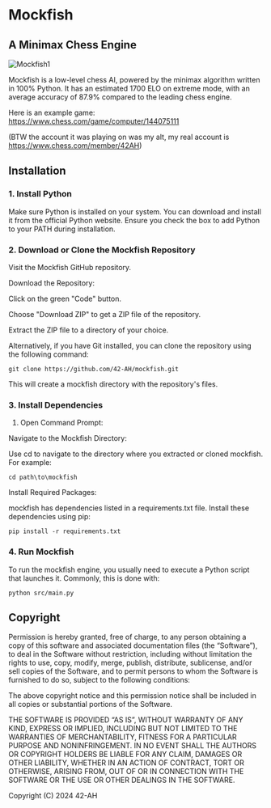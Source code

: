 # Mockfish
## A Minimax Chess Engine

![Mockfish1](https://github.com/42-AH/Mockfish/assets/162044943/5608db62-b128-449d-a010-fa8ca6a57051)





Mockfish is a low-level chess AI, powered by the minimax algorithm written in 100% Python.
It has an estimated 1700 ELO on extreme mode, with an average accuracy of 87.9%  compared to the leading chess engine.

Here is an example game:
https://www.chess.com/game/computer/144075111

(BTW the account it was playing on was my alt, my real account is https://www.chess.com/member/42AH)

## Installation
### 1. Install Python
Make sure Python is installed on your system. You can download and install it from the official Python website. Ensure you check the box to add Python to your PATH during installation.
### 2. Download or Clone the Mockfish Repository

Visit the Mockfish GitHub repository.

Download the Repository:

Click on the green "Code" button.

Choose "Download ZIP" to get a ZIP file of the repository.

Extract the ZIP file to a directory of your choice.

Alternatively, if you have Git installed, you can clone the repository using the following command:

```
git clone https://github.com/42-AH/mockfish.git
```

This will create a mockfish directory with the repository's files.

### 3. Install Dependencies
  
1. Open Command Prompt:

Navigate to the Mockfish Directory:

Use cd to navigate to the directory where you extracted or cloned mockfish. For example:

```
cd path\to\mockfish
```

Install Required Packages:

mockfish has dependencies listed in a requirements.txt file. Install these dependencies using pip:

```
pip install -r requirements.txt
```

### 4. Run Mockfish
   
To run the mockfish engine, you usually need to execute a Python script that launches it. Commonly, this is done with:

```
python src/main.py
```
## Copyright

Permission is hereby granted, free of charge, to any person obtaining a copy of this software and associated documentation files (the “Software”), to deal in the Software without restriction, including without limitation the rights to use, copy, modify, merge, publish, distribute, sublicense, and/or sell copies of the Software, and to permit persons to whom the Software is furnished to do so, subject to the following conditions:

The above copyright notice and this permission notice shall be included in all copies or substantial portions of the Software.

THE SOFTWARE IS PROVIDED “AS IS”, WITHOUT WARRANTY OF ANY KIND, EXPRESS OR IMPLIED, INCLUDING BUT NOT LIMITED TO THE WARRANTIES OF MERCHANTABILITY, FITNESS FOR A PARTICULAR PURPOSE AND NONINFRINGEMENT. IN NO EVENT SHALL THE AUTHORS OR COPYRIGHT HOLDERS BE LIABLE FOR ANY CLAIM, DAMAGES OR OTHER LIABILITY, WHETHER IN AN ACTION OF CONTRACT, TORT OR OTHERWISE, ARISING FROM, OUT OF OR IN CONNECTION WITH THE SOFTWARE OR THE USE OR OTHER DEALINGS IN THE SOFTWARE.

Copyright (C) 2024 42-AH
